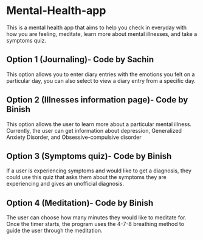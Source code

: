 # Mental-Health-app
This is a mental health app that aims to help you check in everyday with how you are feeling, meditate, learn more about mental illnesses, and take a symptoms quiz.

## Option 1 (Journaling)- Code by Sachin 
This option allows you to enter diary entries with the emotions you felt on a particular day, you can also select to view a diary entry from a specific day.

## Option 2 (Illnesses information page)- Code by Binish
This option allows the user to learn more about a particular mental illness. Currently, the user can get information about depression, Generalized Anxiety Disorder, and Obsessive-compulsive disorder

## Option 3 (Symptoms quiz)- Code by Binish
If a user is experiencing symptoms and would like to get a diagnosis, they could use this quiz that asks them about the symptoms they are experiencing and gives an unofficial diagnosis.

## Option 4 (Meditation)- Code by Binish
The user can choose how many minutes they would like to meditate for. Once the timer starts, the program uses the 4-7-8 breathing method to guide the user through the meditation.

